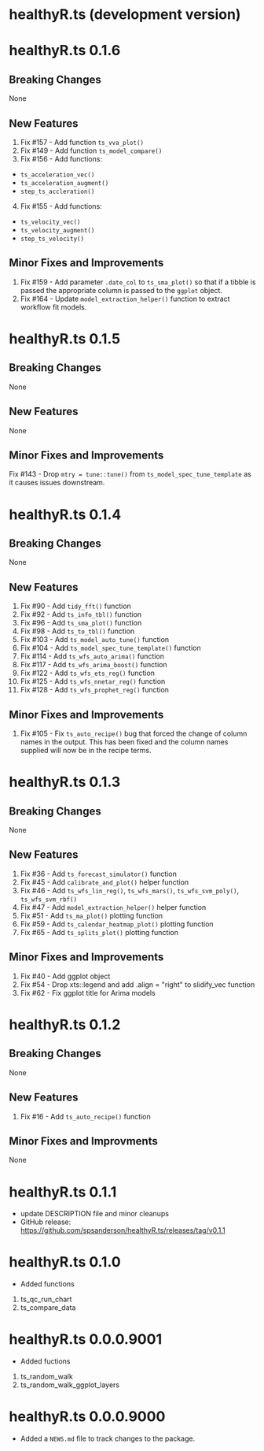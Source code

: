 # healthyR.ts (development version)

# healthyR.ts 0.1.6

## Breaking Changes
None

## New Features
1. Fix #157 - Add function `ts_vva_plot()`
2. Fix #149 - Add function `ts_model_compare()`
3. Fix #156 - Add functions:
-  `ts_acceleration_vec()`
-  `ts_acceleration_augment()`
-  `step_ts_accleration()`
4. Fix #155 - Add functions:
-  `ts_velocity_vec()`
-  `ts_velocity_augment()`
-  `step_ts_velocity()`

## Minor Fixes and Improvements
1. Fix #159 - Add parameter `.date_col` to `ts_sma_plot()` so that if a tibble is passed
the appropriate column is passed to the `ggplot` object.
2. Fix #164 - Update `model_extraction_helper()` function to extract workflow fit
models.

# healthyR.ts 0.1.5

## Breaking Changes
None

## New Features
None

## Minor Fixes and Improvements
Fix #143 - Drop `mtry = tune::tune()` from `ts_model_spec_tune_template` as it 
causes issues downstream.

# healthyR.ts 0.1.4

## Breaking Changes
None

## New Features
1. Fix #90   - Add `tidy_fft()` function
2. Fix #92   - Add `ts_info_tbl()` function
3. Fix #96   - Add `ts_sma_plot()` function
4. Fix #98   - Add `ts_to_tbl()` function
5. Fix #103  - Add `ts_model_auto_tune()` function
6. Fix #104  - Add `ts_model_spec_tune_template()` function
7. Fix #114  - Add `ts_wfs_auto_arima()` function
8. Fix #117  - Add `ts_wfs_arima_boost()` function
9. Fix #122  - Add `ts_wfs_ets_reg()` function
10. Fix #125 - Add `ts_wfs_nnetar_reg()` function
11. Fix #128 - Add `ts_wfs_prophet_reg()` function

## Minor Fixes and Improvements
1. Fix #105 - Fix `ts_auto_recipe()` bug that forced the change of column names
in the output. This has been fixed and the column names supplied will now be in
the recipe terms.

# healthyR.ts 0.1.3

## Breaking Changes
None

## New Features
1. Fix #36 - Add `ts_forecast_simulator()` function
2. Fix #45 - Add `calibrate_and_plot()` helper function
3. Fix #46 - Add `ts_wfs_lin_reg()`, `ts_wfs_mars()`, `ts_wfs_svm_poly()`, `ts_wfs_svm_rbf()`
4. Fix #47 - Add `model_extraction_helper()` helper function
5. Fix #51 - Add `ts_ma_plot()` plotting function
6. Fix #59 - Add `ts_calendar_heatmap_plot()` plotting function
7. Fix #65 - Add `ts_splits_plot()` plotting function

## Minor Fixes and Improvements
1. Fix #40 - Add ggplot object
2. Fix #54 - Drop xts::legend and add .align = "right" to slidify_vec function
3. Fix #62 - Fix ggplot title for Arima models

# healthyR.ts 0.1.2

## Breaking Changes
None

## New Features
1. Fix #16 - Add `ts_auto_recipe()` function

## Minor Fixes and Improvments
None

# healthyR.ts 0.1.1
* update DESCRIPTION file and minor cleanups
* GitHub release: https://github.com/spsanderson/healthyR.ts/releases/tag/v0.1.1

# healthyR.ts 0.1.0
* Added functions
1. ts_qc_run_chart
2. ts_compare_data

# healthyR.ts 0.0.0.9001
* Added fuctions
1. ts_random_walk
2. ts_random_walk_ggplot_layers

# healthyR.ts 0.0.0.9000

* Added a `NEWS.md` file to track changes to the package.
